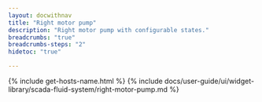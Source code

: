 ```yaml
---
layout: docwithnav
title: "Right motor pump"
description: "Right motor pump with configurable states."
breadcrumbs: "true"
breadcrumbs-steps: "2"
hidetoc: "true"

---
```

{% include get-hosts-name.html %}
{% include docs/user-guide/ui/widget-library/scada-fluid-system/right-motor-pump.md %}
